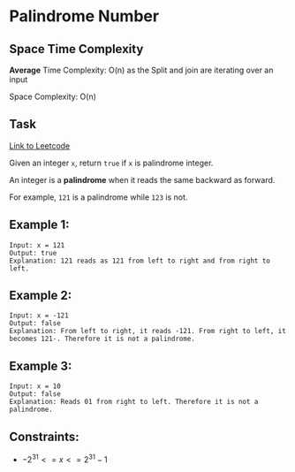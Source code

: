# Palindrome Number

## Space Time Complexity

**Average**
Time Complexity: O(n) as the Split and join are iterating over an input

Space Complexity: O(n)

## Task

[Link to Leetcode](https://leetcode.com/problems/palindrome-number/)

Given an integer `x`, return `true` if `x` is palindrome integer.

An integer is a **palindrome** when it reads the same backward as forward.

For example, `121` is a palindrome while `123` is not.

## Example 1:

```
Input: x = 121
Output: true
Explanation: 121 reads as 121 from left to right and from right to left.
```

## Example 2:

```
Input: x = -121
Output: false
Explanation: From left to right, it reads -121. From right to left, it becomes 121-. Therefore it is not a palindrome.
```

## Example 3:

```
Input: x = 10
Output: false
Explanation: Reads 01 from right to left. Therefore it is not a palindrome.
```

## Constraints:

- $-2^31 <= x <= 2^31 - 1$

